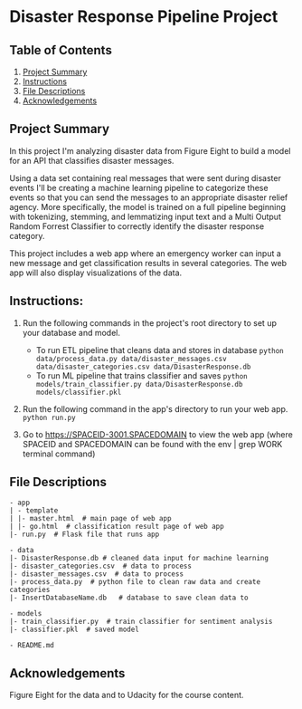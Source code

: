 # Disaster Response Pipeline Project

## Table of Contents
1. [Project Summary](#summary)
2. [Instructions](#instructions)
3. [File Descriptions](#files)
4. [Acknowledgements](#acknowledgements)

## Project Summary<a name="motivation"></a>

In this project I'm analyzing disaster data from Figure Eight to build a model for an API that classifies disaster messages.

Using a data set containing real messages that were sent during disaster events I'll be creating a machine learning pipeline to categorize these events so that you can send the messages to an appropriate disaster relief agency.  More specifically, the model is trained on a full pipeline beginning with tokenizing, stemming, and lemmatizing input text and a Multi Output Random Forrest Classifier to correctly identify the disaster response category.  

This project includes a web app where an emergency worker can input a new message and get classification results in several categories. The web app will also display visualizations of the data. 

## Instructions:
1. Run the following commands in the project's root directory to set up your database and model.

    - To run ETL pipeline that cleans data and stores in database
        `python data/process_data.py data/disaster_messages.csv data/disaster_categories.csv data/DisasterResponse.db`
    - To run ML pipeline that trains classifier and saves
        `python models/train_classifier.py data/DisasterResponse.db models/classifier.pkl`

2. Run the following command in the app's directory to run your web app.
    `python run.py`

3. Go to https://SPACEID-3001.SPACEDOMAIN to view the web app (where SPACEID and SPACEDOMAIN can be found with the env | grep WORK terminal command)

## File Descriptions <a name="files"></a>

```
- app
| - template
| |- master.html  # main page of web app
| |- go.html  # classification result page of web app
|- run.py  # Flask file that runs app

- data
|- DisasterResponse.db # cleaned data input for machine learning
|- disaster_categories.csv  # data to process 
|- disaster_messages.csv  # data to process
|- process_data.py	# python file to clean raw data and create categories
|- InsertDatabaseName.db   # database to save clean data to

- models
|- train_classifier.py  # train classifier for sentiment analysis
|- classifier.pkl  # saved model 

- README.md
```

## Acknowledgements
Figure Eight for the data and to Udacity for the course content.